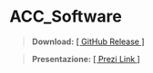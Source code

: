 # **ACC_Software**

> **Download:** [[ GitHub Release ]](https://github.com/74C17N3P7UN3/ACC_Software/releases/tag/Release "Releases Page")

> **Presentazione:** [[ Prezi Link ]](https://bit.ly/ACC_Software "Presentazione Prezi")